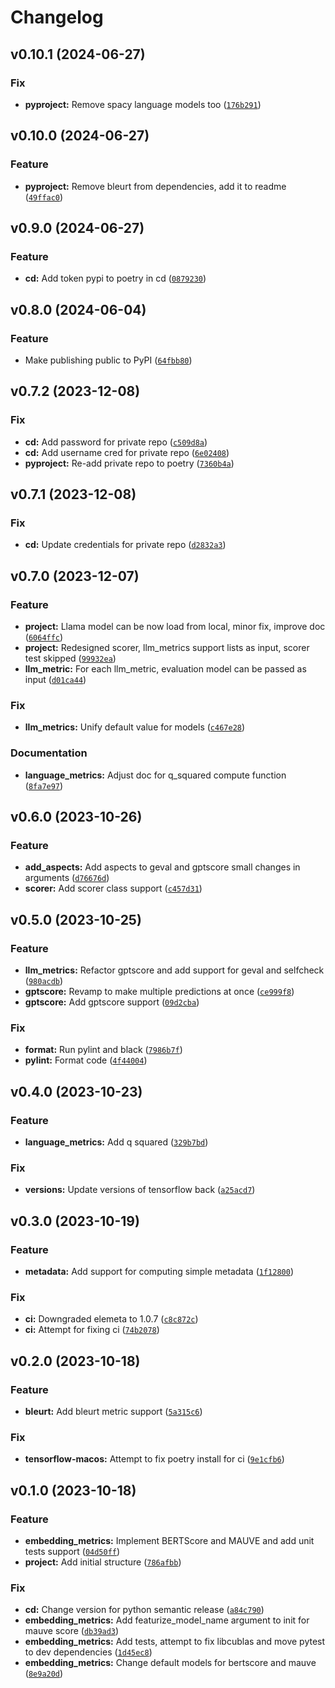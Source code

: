 # Changelog

<!--next-version-placeholder-->

## v0.10.1 (2024-06-27)

### Fix

* **pyproject:** Remove spacy language models too ([`176b291`](https://github.com/Sagacify/saga-llm-evaluation/commit/176b291c7684946ba45948af60aaaef46d984a28))

## v0.10.0 (2024-06-27)

### Feature

* **pyproject:** Remove bleurt from dependencies, add it to readme ([`49ffac0`](https://github.com/Sagacify/saga-llm-evaluation/commit/49ffac01dbcd37978b567cb784b4844d6712c7b0))

## v0.9.0 (2024-06-27)

### Feature

* **cd:** Add token pypi to poetry in cd ([`0879230`](https://github.com/Sagacify/saga-llm-evaluation/commit/087923004d82420ab61d1ea4832609be76da93fd))

## v0.8.0 (2024-06-04)

### Feature

* Make publishing public to PyPI ([`64fbb80`](https://github.com/Sagacify/saga-llm-evaluation/commit/64fbb809da59b3ec46c9d4845394717bc0adf862))

## v0.7.2 (2023-12-08)

### Fix

* **cd:** Add password for private repo ([`c509d8a`](https://github.com/Sagacify/saga-llm-evaluation/commit/c509d8aad54030007d765304072f8bbecb514385))
* **cd:** Add username cred for private repo ([`6e02408`](https://github.com/Sagacify/saga-llm-evaluation/commit/6e02408978ae737bcc812b6dcc6430b950086df3))
* **pyproject:** Re-add private repo to poetry ([`7360b4a`](https://github.com/Sagacify/saga-llm-evaluation/commit/7360b4afe8310eda837d12f35f4f3772fd017e7d))

## v0.7.1 (2023-12-08)

### Fix

* **cd:** Update credentials for private repo ([`d2832a3`](https://github.com/Sagacify/saga-llm-evaluation/commit/d2832a35b3c69aa75990339ff1ca45dc9ea38906))

## v0.7.0 (2023-12-07)

### Feature

* **project:** Llama model can be now load from local, minor fix, improve doc ([`6064ffc`](https://github.com/Sagacify/saga-llm-evaluation/commit/6064ffc5e7d4d767f9316209a7efffdf39548e68))
* **project:** Redesigned scorer, llm_metrics support lists as input, scorer test skipped ([`99932ea`](https://github.com/Sagacify/saga-llm-evaluation/commit/99932eaf97d95b52eb7458b84f7948a8e1e660cc))
* **llm_metric:** For each llm_metric, evaluation model can be passed as input ([`d01ca44`](https://github.com/Sagacify/saga-llm-evaluation/commit/d01ca44498615b0c58a59823e603ad39512f256d))

### Fix

* **llm_metrics:** Unify default value for models ([`c467e28`](https://github.com/Sagacify/saga-llm-evaluation/commit/c467e28b58f8e3e2746d069d2bde2e85d961abe3))

### Documentation

* **language_metrics:** Adjust doc for q_squared compute function ([`8fa7e97`](https://github.com/Sagacify/saga-llm-evaluation/commit/8fa7e97ae9d0eff10be31ef9846a8e6100e5cad8))

## v0.6.0 (2023-10-26)

### Feature

* **add_aspects:** Add aspects to geval and gptscore small changes in arguments ([`d76676d`](https://github.com/Sagacify/saga-llm-evaluation/commit/d76676d7fb296e1306e879f01716c76515ef0125))
* **scorer:** Add scorer class support ([`c457d31`](https://github.com/Sagacify/saga-llm-evaluation/commit/c457d3131ddf4d61af1b94a8902b44763353e9db))

## v0.5.0 (2023-10-25)

### Feature

* **llm_metrics:** Refactor gptscore and add support for geval and selfcheck ([`980acdb`](https://github.com/Sagacify/saga-llm-evaluation/commit/980acdb0014d9b8c6291a5449f4ae61e3a6b9ee4))
* **gptscore:** Revamp to make multiple predictions at once ([`ce999f8`](https://github.com/Sagacify/saga-llm-evaluation/commit/ce999f88f6a0230a00547fd092f951700b93b044))
* **gptscore:** Add gptscore support ([`09d2cba`](https://github.com/Sagacify/saga-llm-evaluation/commit/09d2cbaf6354cb7d728fd7758bc7fba7c51c58fb))

### Fix

* **format:** Run pylint and black ([`7986b7f`](https://github.com/Sagacify/saga-llm-evaluation/commit/7986b7f580e93ef20cdb57d132144f880bb077aa))
* **pylint:** Format code ([`4f44004`](https://github.com/Sagacify/saga-llm-evaluation/commit/4f44004ea6b7a21a0ee2c86de1883e969942bc9a))

## v0.4.0 (2023-10-23)

### Feature

* **language_metrics:** Add q squared ([`329b7bd`](https://github.com/Sagacify/saga-llm-evaluation/commit/329b7bd4631500dc3a24538268ac79afb6ee2b1b))

### Fix

* **versions:** Update versions of tensorflow back ([`a25acd7`](https://github.com/Sagacify/saga-llm-evaluation/commit/a25acd7f6c70c99b35ee95512402cd4aebc4ec8f))

## v0.3.0 (2023-10-19)

### Feature

* **metadata:** Add support for computing simple metadata ([`1f12800`](https://github.com/Sagacify/saga-llm-evaluation/commit/1f128005fd755a8d3ff7eeaaebe6113b76ba721c))

### Fix

* **ci:** Downgraded elemeta to 1.0.7 ([`c8c872c`](https://github.com/Sagacify/saga-llm-evaluation/commit/c8c872cebf918062af03e7929988e6a086541229))
* **ci:** Attempt for fixing ci ([`74b2078`](https://github.com/Sagacify/saga-llm-evaluation/commit/74b2078d0bd306880271a2045d75215eb8e1973d))

## v0.2.0 (2023-10-18)

### Feature

* **bleurt:** Add bleurt metric support ([`5a315c6`](https://github.com/Sagacify/saga-llm-evaluation/commit/5a315c6d907ffc5590b8929d89df9fcc84579865))

### Fix

* **tensorflow-macos:** Attempt to fix poetry install for ci ([`9e1cfb6`](https://github.com/Sagacify/saga-llm-evaluation/commit/9e1cfb603b9746b459efc9db68049fcc99d1d645))

## v0.1.0 (2023-10-18)

### Feature

* **embedding_metrics:** Implement BERTScore and MAUVE and add unit tests support ([`04d50ff`](https://github.com/Sagacify/saga-llm-evaluation/commit/04d50ff33b9dd4acf9740b38a159208d5ccce94d))
* **project:** Add initial structure ([`786afbb`](https://github.com/Sagacify/saga-llm-evaluation/commit/786afbbf86995cdca8ec121e07b25c75ee8b60a3))

### Fix

* **cd:** Change version for python semantic release ([`a84c790`](https://github.com/Sagacify/saga-llm-evaluation/commit/a84c7906b3c6f1c3443e8637a710bd86cbe7c50b))
* **embedding_metrics:** Add featurize_model_name argument to init for mauve score ([`db39ad3`](https://github.com/Sagacify/saga-llm-evaluation/commit/db39ad31dd226b24956cb39786198900cf937719))
* **embedding_metrics:** Add tests, attempt to fix libcublas and move pytest to dev dependencies ([`1d45ec8`](https://github.com/Sagacify/saga-llm-evaluation/commit/1d45ec88ee9c97b80888cfe7e9561b4b51ae0f8d))
* **embedding_metrics:** Change default models for bertscore and mauve ([`8e9a20d`](https://github.com/Sagacify/saga-llm-evaluation/commit/8e9a20d1484cc597f8370ac4036e386c418f045a))
